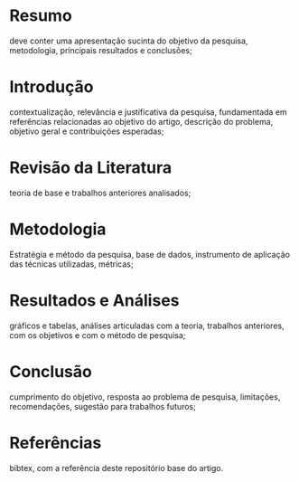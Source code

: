 # Resumo

deve conter uma apresentação sucinta do objetivo da pesquisa, metodologia, principais resultados e conclusões;

# Introdução

contextualização, relevância e justificativa da pesquisa, fundamentada em referências relacionadas ao objetivo do artigo, descrição do problema, objetivo geral e contribuições esperadas;

# Revisão da Literatura

 teoria de base e trabalhos anteriores analisados;

# Metodologia

Estratégia e método da pesquisa, base de dados, instrumento de aplicação das técnicas utilizadas, métricas;

# Resultados e Análises

gráficos e tabelas, análises articuladas com a teoria, trabalhos anteriores, com os objetivos e com o método de pesquisa;

# Conclusão

cumprimento do objetivo, resposta ao problema de pesquisa, limitações, recomendações, sugestão para trabalhos futuros;

# Referências

 bibtex, com a referência deste repositório base do artigo.
